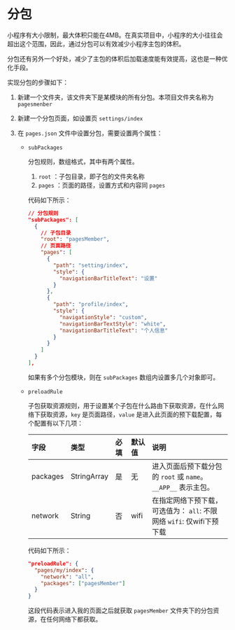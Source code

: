 # 分包

小程序有大小限制，最大体积只能在4MB。在真实项目中，小程序的大小往往会超出这个范围，因此，通过分包可以有效减少小程序主包的体积。

分包还有另外一个好处，减少了主包的体积后加载速度能有效提高，这也是一种优化手段。

实现分包的步骤如下：

1. 新建一个文件夹，该文件夹下是某模块的所有分包。本项目文件夹名称为 `pagesmenber`

2. 新建一个分包页面，如设置页 `settings/index`

3. 在 `pages.json` 文件中设置分包，需要设置两个属性：

   - `subPackages`

     分包规则，数组格式，其中有两个属性。

     1. `root` ：子包目录，即子包的文件夹名称
     2. `pages` ：页面的路径，设置方式和内容同 `pages` 

     代码如下所示：

     ```json
     // 分包规则
     "subPackages": [
       {
         // 子包目录
         "root": "pagesMember",
         // 页面路径
         "pages": [
           {
             "path": "setting/index",
             "style": {
               "navigationBarTitleText": "设置"
             }
           },
           {
             "path": "profile/index",
             "style": {
               "navigationStyle": "custom",
               "navigationBarTextStyle": "white",
               "navigationBarTitleText": "个人信息"
             }
           }
         ]
       }
     ],
     ```

     如果有多个分包模块，则在 `subPackages` 数组内设置多几个对象即可。

   - `preloadRule`

     子包获取资源规则，用于设置某个子包在什么路由下获取资源，在什么网络下获取资源，`key` 是页面路径，`value` 是进入此页面的预下载配置，每个配置有以下几项：

     | 字段     | 类型        | 必填 | 默认值 | 说明                                                         |
     | :------- | :---------- | :--- | :----- | :----------------------------------------------------------- |
     | packages | StringArray | 是   | 无     | 进入页面后预下载分包的 `root` 或 `name`。`__APP__` 表示主包。 |
     | network  | String      | 否   | wifi   | 在指定网络下预下载，可选值为： `all`: 不限网络 `wifi`: 仅wifi下预下载 |

     代码如下所示：

     ```json
     "preloadRule": {
       "pages/my/index": {
         "network": "all",
         "packages": ["pagesMember"]
       }
     }
     ```

     这段代码表示进入我的页面之后就获取 `pagesMember` 文件夹下的分包资源，在任何网络下都获取。

